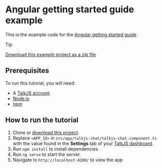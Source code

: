 # Angular getting started guide example

This is the example code for the [Angular getting started guide](https://talkjs.com/docs/Getting_Started/Frameworks/Angular/).

> [!TIP]
> [Download this example project as a zip file](https://github.com/talkjs/talkjs-examples/releases/latest/download/angular.angular-getting-started.zip)

## Prerequisites

To run this tutorial, you will need:

- A [TalkJS account](https://talkjs.com/dashboard/login)
- [Node.js](https://nodejs.org/en)
- [npm](https://www.npmjs.com/)

## How to run the tutorial

1. Clone or [download this project](https://github.com/talkjs/talkjs-examples/releases/latest/download/angular.angular-getting-started.zip).
2. Replace `<APP_ID>` in `src/app/talkjs-chat/talkjs-chat.component.ts` with the value found in the **Settings** tab of your [TalkJS dashboard](https://talkjs.com/dashboard/login).
3. Run `npm install` to install dependencies.
4. Run `ng serve` to start the server.
5. Navigate to `http://localhost:4200/` to view the app
